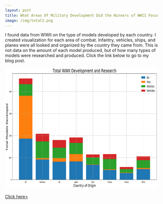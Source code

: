 ```yaml
---
layout: post
title: What Areas Of Military Development Did the Winners of WWII Focus on Most?
image: /img/total2.png
---
```


I found data from WWII on the type of models developed by each country. I created visualization for each area of combat. Infantry, vehicles, ships, and planes were all looked and organized by the country they came from. This is not data on the amount of each model produced, but of how many types of models were researched and produced. Click the link below to go to my blog post.

<img src="/img/total2.png" alt="Smiley face" height="400" width="700">

<a href="https://medium.com/@alvinwalker314/what-areas-of-military-development-did-the-winners-of-wwii-focus-on-most-2545895e07ef">Click here>
